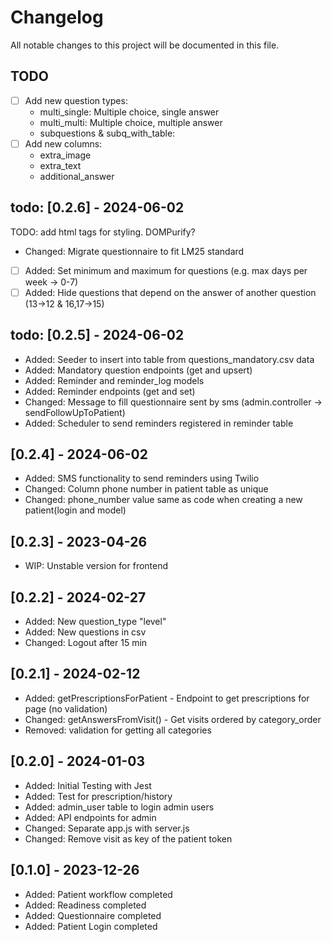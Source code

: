 # Changelog

All notable changes to this project will be documented in this file.

## TODO
- [ ] Add new question types:
    - multi_single: Multiple choice, single answer
    - multi_multi: Multiple choice, multiple answer
    - subquestions & subq_with_table:
- [ ] Add new columns:
    - extra_image
    - extra_text
    - additional_answer

## todo: [0.2.6] - 2024-06-02
TODO: add html tags for styling. DOMPurify?
- Changed: Migrate questionnaire to fit LM25 standard
- [ ] Added: Set minimum and maximum for questions (e.g. max days per week -> 0-7)
- [ ] Added: Hide questions that depend on the answer of another question (13->12 & 16,17->15)

## todo: [0.2.5] - 2024-06-02
- Added: Seeder to insert into table from questions_mandatory.csv data
- Added: Mandatory question endpoints (get and upsert)
- Added: Reminder and reminder_log models
- Added: Reminder endpoints (get and set)
- Changed: Message to fill questionnaire sent by sms (admin.controller -> sendFollowUpToPatient)
- Added: Scheduler to send reminders registered in reminder table

## [0.2.4] - 2024-06-02
- Added: SMS functionality to send reminders using Twilio
- Changed: Column phone number in patient table as unique
- Changed: phone_number value same as code when creating a new patient(login and model)

## [0.2.3] - 2023-04-26
- WIP: Unstable version for frontend

## [0.2.2] - 2024-02-27
- Added: New question_type "level"
- Added: New questions in csv
- Changed: Logout after 15 min

## [0.2.1] - 2024-02-12
- Added: getPrescriptionsForPatient - Endpoint to get prescriptions for page (no validation)
- Changed: getAnswersFromVisit() - Get visits ordered by category_order
- Removed: validation for getting all categories

## [0.2.0] - 2024-01-03
- Added: Initial Testing with Jest
- Added: Test for prescription/history
- Added: admin_user table to login admin users
- Added: API endpoints for admin
- Changed: Separate app.js with server.js
- Changed: Remove visit as key of the patient token

## [0.1.0] - 2023-12-26
- Added: Patient workflow completed
- Added: Readiness completed
- Added: Questionnaire completed
- Added: Patient Login completed
